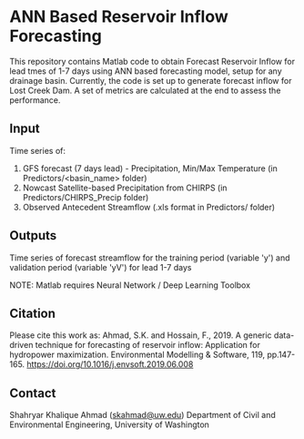 # ANN Based Reservoir Inflow Forecasting

This repository contains Matlab code to obtain Forecast Reservoir Inflow for lead tmes of 1-7 days using ANN
based forecasting model, setup for any drainage basin. Currently, the code is set up to generate forecast inflow for Lost Creek Dam.
A set of metrics are calculated at the end to assess the performance.


## Input 

Time series of:
1. GFS forecast (7 days lead) - Precipitation, Min/Max Temperature (in Predictors/<basin_name> folder)
2. Nowcast Satellite-based Precipitation from CHIRPS (in Predictors/CHIRPS_Precip folder)
3. Observed Antecedent Streamflow (.xls format in Predictors/ folder)

## Outputs

Time series of forecast streamflow for the training period (variable 'y')
and validation period (variable 'yV') for lead 1-7 days

NOTE: Matlab requires Neural Network / Deep Learning Toolbox 

## Citation

Please cite this work as:
Ahmad, S.K. and Hossain, F., 2019. A generic data-driven technique for forecasting of reservoir inflow: Application for hydropower maximization. Environmental Modelling & Software, 119, pp.147-165. https://doi.org/10.1016/j.envsoft.2019.06.008

## Contact

Shahryar Khalique Ahmad (skahmad@uw.edu)
Department of Civil and Environmental Engineering, University of Washington
